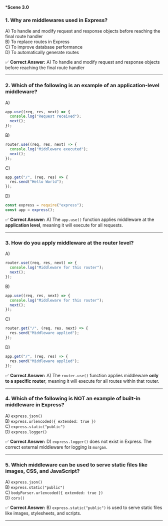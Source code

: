 ***Scene 3.0**
### **1. Why are middlewares used in Express?**  
A) To handle and modify request and response objects before reaching the final route handler  
B) To replace routes in Express  
C) To improve database performance  
D) To automatically generate routes  

✅ **Correct Answer:** A) To handle and modify request and response objects before reaching the final route handler  

---

### **2. Which of the following is an example of an application-level middleware?**  

A)  
```javascript
app.use((req, res, next) => {
  console.log("Request received");
  next();
});
```
B)  
```javascript
router.use((req, res, next) => {
  console.log("Middleware executed");
  next();
});
```
C)  
```javascript
app.get("/", (req, res) => {
  res.send("Hello World");
});
```
D)  
```javascript
const express = require("express");
const app = express();
```

✅ **Correct Answer:** A) The `app.use()` function applies middleware at the **application level**, meaning it will execute for all requests.  

---

### **3. How do you apply middleware at the router level?**  

A)  
```javascript
router.use((req, res, next) => {
  console.log("Middleware for this router");
  next();
});
```
B)  
```javascript
app.use((req, res, next) => {
  console.log("Middleware for this router");
  next();
});
```
C)  
```javascript
router.get("/", (req, res, next) => {
  res.send("Middleware applied");
});
```
D)  
```javascript
app.get("/", (req, res) => {
  res.send("Middleware applied");
});
```

✅ **Correct Answer:** A) The `router.use()` function applies middleware **only to a specific router**, meaning it will execute for all routes within that router.  

---

### **4. Which of the following is NOT an example of built-in middleware in Express?**  

A) `express.json()`  
B) `express.urlencoded({ extended: true })`  
C) `express.static("public")`  
D) `express.logger()`  

✅ **Correct Answer:** D) `express.logger()` does not exist in Express. The correct external middleware for logging is `morgan`.  

---

### **5. Which middleware can be used to serve static files like images, CSS, and JavaScript?**  

A) `express.json()`  
B) `express.static("public")`  
C) `bodyParser.urlencoded({ extended: true })`  
D) `cors()`  

✅ **Correct Answer:** B) `express.static("public")` is used to serve static files like images, stylesheets, and scripts.  

---

